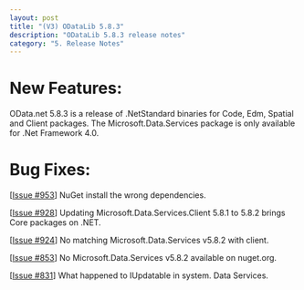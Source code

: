 ```yaml
---
layout: post
title: "(V3) ODataLib 5.8.3"
description: "ODataLib 5.8.3 release notes"
category: "5. Release Notes"
---
```


# New Features: #

OData.net 5.8.3 is a release of .NetStandard binaries for Code, Edm, Spatial and Client packages. The Microsoft.Data.Services
package is only available for .Net Framework 4.0.

# Bug Fixes: #

[[Issue #953](https://github.com/OData/odata.net/issues/953)] NuGet install the wrong dependencies.

[[Issue #928](https://github.com/OData/odata.net/issues/928)] Updating Microsoft.Data.Services.Client 5.8.1 to 5.8.2 brings Core packages on .NET.

[[Issue #924](https://github.com/OData/odata.net/issues/924)] No matching Microsoft.Data.Services v5.8.2 with client.

[[Issue #853](https://github.com/OData/odata.net/issues/853)] No Microsoft.Data.Services v5.8.2 available on nuget.org.

[[Issue #831](https://github.com/OData/odata.net/issues/831)] What happened to IUpdatable in system. Data Services.
